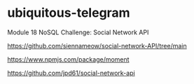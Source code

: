 # ubiquitous-telegram
Module 18 NoSQL Challenge: Social Network API

https://github.com/siennameow/social-network-API/tree/main

https://www.npmjs.com/package/moment

https://github.com/jpd61/social-network-api
